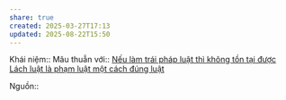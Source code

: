 ```yaml
---
share: true
created: 2025-03-27T17:13
updated: 2025-08-22T15:50
---
```

Khái niệm:: 
Mâu thuẫn với:: [Nếu làm trái pháp luật thì không tồn tại được](./N%E1%BA%BFu%20l%C3%A0m%20tr%C3%A1i%20ph%C3%A1p%20lu%E1%BA%ADt%20th%C3%AC%20kh%C3%B4ng%20t%E1%BB%93n%20t%E1%BA%A1i%20%C4%91%C6%B0%E1%BB%A3c.md)
[Lách luật là phạm luật một cách đúng luật](../../../%E2%9A%A1Hi%E1%BB%83u%20bi%E1%BA%BFt%20s%C3%A2u/%C4%90%E1%BA%A1o%20%C4%91%E1%BB%A9c,%20ph%C3%A1p%20lu%E1%BA%ADt.%20Kinh%20t%E1%BA%BF%20ch%C3%ADnh%20tr%E1%BB%8B/Lu%E1%BA%ADt,%20nh%C3%A0%20n%C6%B0%E1%BB%9Bc/L%C3%A1ch%20lu%E1%BA%ADt%20l%C3%A0%20ph%E1%BA%A1m%20lu%E1%BA%ADt%20m%E1%BB%99t%20c%C3%A1ch%20%C4%91%C3%BAng%20lu%E1%BA%ADt.md)

Nguồn:: 
